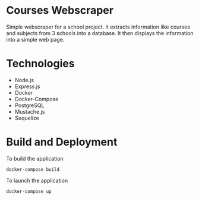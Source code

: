 # Courses Webscraper
Simple webscraper for a school project. It extracts information like courses and subjects from 3 schools into a database. It then displays the information into a simple web page.

# Technologies
- Node.js
- Express.js 
- Docker
- Docker-Compose
- PostgreSQL
- Mustache.js
- Sequelize

# Build and Deployment
To build the application
```
docker-compose build
```

To launch the application
```
docker-compose up
```

